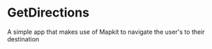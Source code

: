 # GetDirections

A simple app that makes use of Mapkit to navigate the user's to their
destination 
